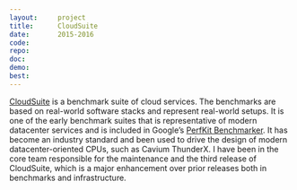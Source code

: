 ```yaml
---
layout:     project
title:      CloudSuite
date:       2015-2016
code:
repo:       
doc:
demo:
best:       
---
```


[CloudSuite](http://cloudsuite.ch/) is a benchmark suite of cloud services.
The benchmarks are based on real-world software stacks and represent real-world setups.
It is one of the early benchmark suites that is representative of modern datacenter services
and is included in Google’s [PerfKit Benchmarker](https://github.com/GoogleCloudPlatform/PerfKitBenchmarker).
It has become an industry standard and been used to drive the design of modern datacenter-oriented CPUs,
such as Cavium ThunderX. I have been in the core team responsible for the maintenance and the third release of CloudSuite,
which is a major enhancement over prior releases both in benchmarks and infrastructure.